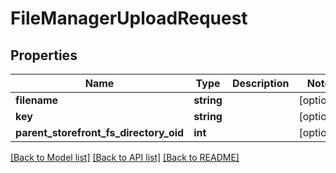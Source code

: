 # FileManagerUploadRequest

## Properties
Name | Type | Description | Notes
------------ | ------------- | ------------- | -------------
**filename** | **string** |  | [optional] 
**key** | **string** |  | [optional] 
**parent_storefront_fs_directory_oid** | **int** |  | [optional] 

[[Back to Model list]](../README.md#documentation-for-models) [[Back to API list]](../README.md#documentation-for-api-endpoints) [[Back to README]](../README.md)


